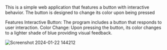 This is a simple web application that features a button with interactive behavior. 
The button is designed to change its color upon being pressed

Features
Interactive Button: The program includes a button that responds to user interaction.
Color Change: Upon pressing the button, its color changes to a lighter shade of blue providing visual feedback.


![Screenshot 2024-01-22 144212](https://github.com/William2716057/button/assets/77903649/e53e4550-e0c4-4c68-baf0-286dc4cafc37)
